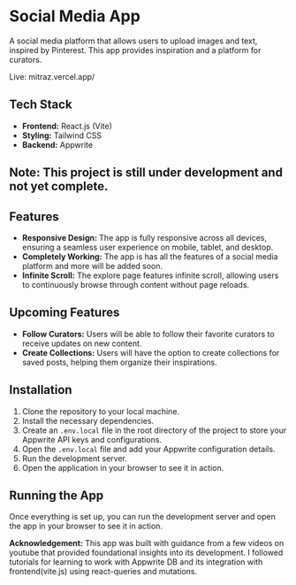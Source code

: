 # Social Media App

A social media platform that allows users to upload images and text, inspired by Pinterest. This app provides inspiration and a platform for curators.

Live: mitraz.vercel.app/

## Tech Stack

- **Frontend:** React.js (Vite)
- **Styling:** Tailwind CSS
- **Backend:** Appwrite

## **Note: This project is still under development and not yet complete.**

## Features

- **Responsive Design:** The app is fully responsive across all devices, ensuring a seamless user experience on mobile, tablet, and desktop.
- **Completely Working:** The app is has all the features of a social media platform and more will be added soon.
- **Infinite Scroll:** The explore page features infinite scroll, allowing users to continuously browse through content without page reloads.

## Upcoming Features

- **Follow Curators:** Users will be able to follow their favorite curators to receive updates on new content.
- **Create Collections:** Users will have the option to create collections for saved posts, helping them organize their inspirations.

## Installation

1. Clone the repository to your local machine.
2. Install the necessary dependencies.
3. Create an `.env.local` file in the root directory of the project to store your Appwrite API keys and configurations.
4. Open the `.env.local` file and add your Appwrite configuration details.
5. Run the development server.
6. Open the application in your browser to see it in action.

## Running the App
Once everything is set up, you can run the development server and open the app in your browser to see it in action.

**Acknowledgement:** This app was built with guidance from a few videos on youtube that provided foundational insights into its development. I followed tutorials for learning to work with Appwrite DB and its integration with frontend(vite.js) using react-queries and mutations. 
